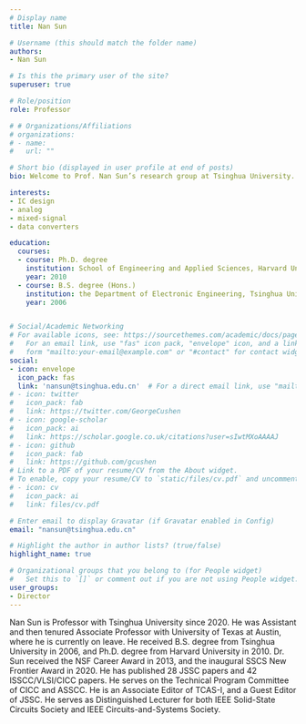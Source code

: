 ```yaml
---
# Display name
title: Nan Sun

# Username (this should match the folder name)
authors:
- Nan Sun

# Is this the primary user of the site?
superuser: true

# Role/position
role: Professor

# # Organizations/Affiliations
# organizations:
# - name: 
#   url: ""

# Short bio (displayed in user profile at end of posts)
bio: Welcome to Prof. Nan Sun’s research group at Tsinghua University.

interests:
- IC design
- analog
- mixed-signal
- data converters

education:
  courses:
  - course: Ph.D. degree
    institution: School of Engineering and Applied Sciences, Harvard University, Cambridge, MA, USA
    year: 2010
  - course: B.S. degree (Hons.)
    institution: the Department of Electronic Engineering, Tsinghua University, Beijing, China
    year: 2006


# Social/Academic Networking
# For available icons, see: https://sourcethemes.com/academic/docs/page-builder/#icons
#   For an email link, use "fas" icon pack, "envelope" icon, and a link in the
#   form "mailto:your-email@example.com" or "#contact" for contact widget.
social:
- icon: envelope
  icon_pack: fas
  link: 'nansun@tsinghua.edu.cn'  # For a direct email link, use "mailto:test@example.org".
# - icon: twitter
#   icon_pack: fab
#   link: https://twitter.com/GeorgeCushen
# - icon: google-scholar
#   icon_pack: ai
#   link: https://scholar.google.co.uk/citations?user=sIwtMXoAAAAJ
# - icon: github
#   icon_pack: fab
#   link: https://github.com/gcushen
# Link to a PDF of your resume/CV from the About widget.
# To enable, copy your resume/CV to `static/files/cv.pdf` and uncomment the lines below.
# - icon: cv
#   icon_pack: ai
#   link: files/cv.pdf

# Enter email to display Gravatar (if Gravatar enabled in Config)
email: "nansun@tsinghua.edu.cn"

# Highlight the author in author lists? (true/false)
highlight_name: true

# Organizational groups that you belong to (for People widget)
#   Set this to `[]` or comment out if you are not using People widget.
user_groups:
- Director
---
```


Nan Sun is Professor with Tsinghua University since 2020. He was Assistant and then tenured Associate Professor with University of Texas at Austin, where he is currently on leave. He received B.S. degree from Tsinghua University in 2006, and Ph.D. degree from Harvard University in 2010. Dr. Sun received the NSF Career Award in 2013, and the inaugural SSCS New Frontier Award in 2020. He has published 28 JSSC papers and 42 ISSCC/VLSI/CICC papers. He serves on the Technical Program Committee of CICC and ASSCC. He is an Associate Editor of TCAS-I, and a Guest Editor of JSSC. He serves as Distinguished Lecturer for both IEEE Solid-State Circuits Society and IEEE Circuits-and-Systems Society.
